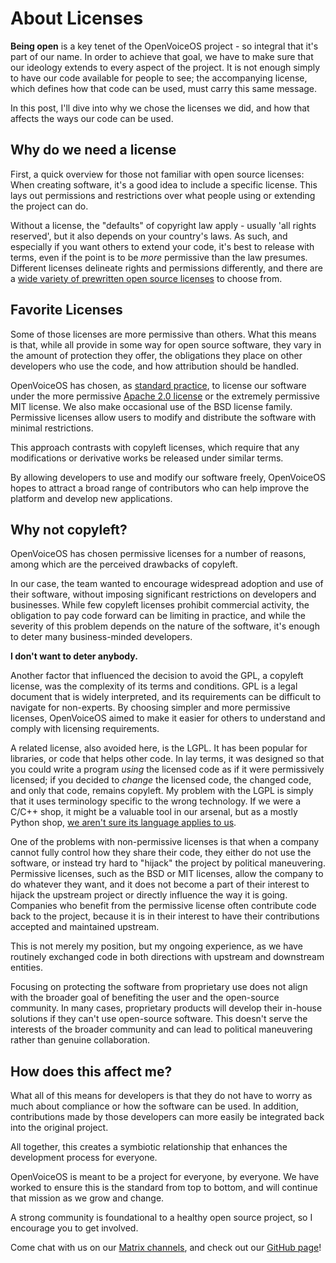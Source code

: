 # About Licenses

**Being open** is a key tenet of the OpenVoiceOS project - so integral that it's part of our name. 
In order to achieve that goal, we have to make sure that our ideology extends to every aspect of the project. 
It is not enough simply to have our code available for people to see; the accompanying license, which defines how that code can be used, must carry this same message. 

In this post, I'll dive into why we chose the licenses we did, and how that affects the ways our code can be used.

## Why do we need a license

First, a quick overview for those not familiar with open source licenses: 
When creating software, it's a good idea to include a specific license. 
This lays out permissions and restrictions over what people using or extending the project can do. 

Without a license, the "defaults" of copyright law apply - usually 'all rights reserved', but it also depends on your country's laws. 
As such, and especially if you want others to extend your code, it's best to release with terms, even if the point is to be *more* permissive than the law presumes. 
Different licenses delineate rights and permissions differently, and there are a [wide variety of prewritten open source licenses](https://opensource.org/licenses/) to choose from.

## Favorite Licenses

Some of those licenses are more permissive than others.
What this means is that, while all provide in some way for open source software, they vary in the amount of protection they offer, the obligations they place on other developers who use the code, and how attribution should be handled. 

OpenVoiceOS has chosen, as [standard practice](https://openvoiceos.github.io/community-docs/license/), to license our software under the more permissive [Apache 2.0 license](https://www.apache.org/licenses/LICENSE-2.0) or the extremely permissive MIT license. 
We also make occasional use of the BSD license family. Permissive licenses allow users to modify and distribute the software with minimal restrictions. 

This approach contrasts with copyleft licenses, which require that any modifications or derivative works be released under similar terms. 

By allowing developers to use and modify our software freely, OpenVoiceOS hopes to attract a broad range of contributors who can help improve the platform and develop new applications.

## Why not copyleft?

OpenVoiceOS has chosen permissive licenses for a number of reasons, among which are the perceived drawbacks of copyleft. 

In our case, the team wanted to encourage widespread adoption and use of their software, without imposing significant restrictions on developers and businesses. 
While few copyleft licenses prohibit commercial activity, the obligation to pay code forward can be limiting in practice, and while the severity of this problem depends on the nature of the software, it's enough to deter many business-minded developers. 

**I don't want to deter anybody.**

Another factor that influenced the decision to avoid the GPL, a copyleft license, was the complexity of its terms and conditions. 
GPL is a legal document that is widely interpreted, and its requirements can be difficult to navigate for non-experts. 
By choosing simpler and more permissive licenses, OpenVoiceOS aimed to make it easier for others to understand and comply with licensing requirements.

A related license, also avoided here, is the LGPL. It has been popular for libraries, or code that helps other code. 
In lay terms, it was designed so that you could write a program *using* the licensed code as if it were permissively licensed; if you decided to *change* the licensed code, the changed code, and only that code, remains copyleft. 
My problem with the LGPL is simply that it uses terminology specific to the wrong technology. 
If we were a C/C++ shop, it might be a valuable tool in our arsenal, but as a mostly Python shop, [we aren't sure its language applies to us](https://softwareengineering.stackexchange.com/questions/119436/what-does-gpl-with-classpath-exception-mean-in-practice/326325#326325).

One of the problems with non-permissive licenses is that when a company cannot fully control how they share their code, they either do not use the software, or instead try hard to "hijack" the project by political maneuvering. 
Permissive licenses, such as the BSD or MIT licenses, allow the company to do whatever they want, and it does not become a part of their interest to hijack the upstream project or directly influence the way it is going. 
Companies who benefit from the permissive license often contribute code back to the project, because it is in their interest to have their contributions accepted and maintained upstream. 

This is not merely my position, but my ongoing experience, as we have routinely exchanged code in both directions with upstream and downstream entities.

Focusing on protecting the software from proprietary use does not align with the broader goal of benefiting the user and the open-source community. 
In many cases, proprietary products will develop their in-house solutions if they can't use open-source software. 
This doesn't serve the interests of the broader community and can lead to political maneuvering rather than genuine collaboration.

## How does this affect me?

What all of this means for developers is that they do not have to worry as much about compliance or how the software can be used. 
In addition, contributions made by those developers can more easily be integrated back into the original project. 

All together, this creates a symbiotic relationship that enhances the development process for everyone. 

OpenVoiceOS is meant to be a project for everyone, by everyone. 
We have worked to ensure this is the standard from top to bottom, and will continue that mission as we grow and change. 

A strong community is foundational to a healthy open source project, so I encourage you to get involved. 

Come chat with us on our [Matrix channels](https://matrix.to/#/!XFpdtmgyCoPDxOMPpH:matrix.org?via=matrix.org), and check out our [GitHub page](https://github.com/OpenVoiceOS)!
